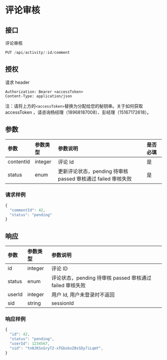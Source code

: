 # 评论审核

## 接口

评论审核

```javascript
PUT /api/activity/:id/comment
```

## 授权

请求 header

```http
Authorization: Bearer <accessToken>
Content-Type: application/json
```

注：请将上方的`<accessToken>`替换为分配给您的秘钥串。关于如何获取 accessToken ，请咨询杨经理（18968187008）、彭经理（15167172618）。

## 参数

| 参数 | 参数类型 | 参数说明 | 是否必填 |
| :--- | :--- | :--- | :--- |
| contentId | integer | 评论 Id | 是 |
| status | enum | 更新评论状态，pending 待审核 passed 审核通过 failed 审核失败 | 是 |

### 请求样例

```javascript
{
  "commentId": 42,
  "status": "pending"
}
```

## 响应

| 参数 | 参数类型 | 参数说明 |
| :--- | :--- | :--- |
| id | integer | 评论 ID |
| status | enum | 评论状态，pending 待审核 passed 审核通过 failed 审核失败 |
| userId | integer | 用户 Id, 用户未登录时不返回 |
| sid | string | sessionId |

### 响应样例

```javascript
{
  "id": 42,
  "status": "pending",
  "userId": 1234567,
  "sid": "tn0JKSxGryT2-xTGbsbxZ0sSDy7iLqmY",
}
```

